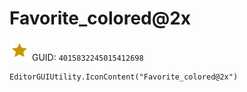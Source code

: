 # Favorite_colored@2x
![](/img/Favorite_colored@2x.png)
GUID: `4015832245015412698`
```
EditorGUIUtility.IconContent("Favorite_colored@2x")
```
